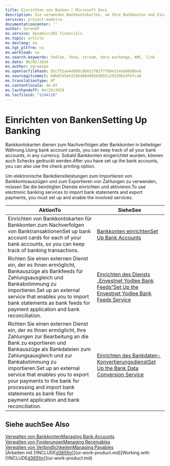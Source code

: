 ```yaml
---
title: Einrichten von Banken | Microsoft Docs
description: Sie verwenden Bankkontokarten, um Ihre Bankkonten und Einrichtungsbankfeeds, wie Yodlee, um Daten auszutauschen.
services: project-madeira
documentationcenter: ''
author: SorenGP
ms.service: dynamics365-financials
ms.topic: article
ms.devlang: na
ms.tgt_pltfrm: na
ms.workload: na
ms.search.keywords: Yodlee, feed, stream, data exchange, AMC, link
ms.date: 06/02/2016
ms.author: sgroespe
ms.openlocfilehash: 05cf51ae4d09dc0b023782f7f68e514eb8668be8
ms.sourcegitcommit: 60b87e5eb32bb408dd65b9855c29159b1dfbfca8
ms.translationtype: HT
ms.contentlocale: de-AT
ms.lasthandoff: 04/29/2019
ms.locfileid: "1244118"
---
```

# <a name="setting-up-banking"></a><span data-ttu-id="74b55-103">Einrichten von Banken</span><span class="sxs-lookup"><span data-stu-id="74b55-103">Setting Up Banking</span></span>
<span data-ttu-id="74b55-104">Bankkontokarten dienen zum Nachverfolgen aller Bankkonten in beliebiger Währung.</span><span class="sxs-lookup"><span data-stu-id="74b55-104">Using bank account cards, you can keep track of all your bank accounts, in any currency.</span></span> <span data-ttu-id="74b55-105">Sobald Bankkonten eingerichtet wurden, können auch Schecks gedruckt werden.</span><span class="sxs-lookup"><span data-stu-id="74b55-105">After you have set up the bank accounts, you can also use the check printing option.</span></span>

<span data-ttu-id="74b55-106">Um elektronische Bankdienstleistungen zum Importieren von Bankkontoauszügen und zum Exportieren von Zahlungen zu verwenden, müssen Sie die benötigten Dienste einrichten und aktivieren.</span><span class="sxs-lookup"><span data-stu-id="74b55-106">To use electronic banking services to import bank statements and  export payments, you must set up and enable the involved services.</span></span>

| <span data-ttu-id="74b55-107">Aktion</span><span class="sxs-lookup"><span data-stu-id="74b55-107">To</span></span> | <span data-ttu-id="74b55-108">Siehe</span><span class="sxs-lookup"><span data-stu-id="74b55-108">See</span></span> |
| --- | --- |
| <span data-ttu-id="74b55-109">Einrichten von Bankkontokarten für Bankkonten zum Nachverfolgen von Banktransaktionen</span><span class="sxs-lookup"><span data-stu-id="74b55-109">Set up bank account cards for each of your bank accounts, so you can keep track of banking transactions.</span></span> |[<span data-ttu-id="74b55-110">Bankkonten einrichten</span><span class="sxs-lookup"><span data-stu-id="74b55-110">Set Up Bank Accounts</span></span>](bank-how-setup-bank-accounts.md) |
| <span data-ttu-id="74b55-111">Richten Sie einen externen Dienst ein, der es Ihnen ermöglicht, Bankauszüge als Bankfeeds für Zahlungsausgleich und Bankabstimmung zu importieren.</span><span class="sxs-lookup"><span data-stu-id="74b55-111">Set up an external service that enables you to import bank statements as bank feeds for payment application and bank reconciliation.</span></span> |[<span data-ttu-id="74b55-112">Einrichten des Diensts „Envestnet Yodlee Bank Feeds“</span><span class="sxs-lookup"><span data-stu-id="74b55-112">Set Up the Envestnet Yodlee Bank Feeds Service</span></span>](bank-how-setup-bank-statement-service.md) |
| <span data-ttu-id="74b55-113">Richten Sie einen externen Dienst ein, der es Ihnen ermöglicht, Ihre Zahlungen zur Bearbeitung an die Bank zu exportieren und Bankauszüge als Bankdateien zum Zahlungsausgleich und zur Bankabstimmung zu importieren.</span><span class="sxs-lookup"><span data-stu-id="74b55-113">Set up an external service that enables you to export your payments to the bank for processing  and import bank statements as bank files for payment application and bank reconciliation.</span></span> |[<span data-ttu-id="74b55-114">Einrichten des Bankdaten-Konvertierungsdienst</span><span class="sxs-lookup"><span data-stu-id="74b55-114">Set Up the Bank Data Conversion Service</span></span>](bank-how-setup-bank-data-conversion-service.md) |

## <a name="see-also"></a><span data-ttu-id="74b55-115">Siehe auch</span><span class="sxs-lookup"><span data-stu-id="74b55-115">See Also</span></span>
[<span data-ttu-id="74b55-116">Verwalten von Bankkonten</span><span class="sxs-lookup"><span data-stu-id="74b55-116">Managing Bank Accounts</span></span>](bank-manage-bank-accounts.md)  
[<span data-ttu-id="74b55-117">Verwalten von Forderungen</span><span class="sxs-lookup"><span data-stu-id="74b55-117">Managing Receivables</span></span>](receivables-manage-receivables.md)  
[<span data-ttu-id="74b55-118">Verwalten von Verbindlichkeiten</span><span class="sxs-lookup"><span data-stu-id="74b55-118">Managing Payables</span></span>](payables-manage-payables.md)  
<span data-ttu-id="74b55-119">[Arbeiten mit [!INCLUDE[d365fin](includes/d365fin_md.md)]](ui-work-product.md)</span><span class="sxs-lookup"><span data-stu-id="74b55-119">[Working with [!INCLUDE[d365fin](includes/d365fin_md.md)]](ui-work-product.md)</span></span>
